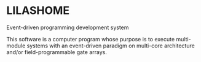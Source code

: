 # LILASHOME
Event-driven programming development system

This software is a computer program whose purpose is to execute 
multi-module systems with an event-driven paradigm on multi-core
architecture and/or field-programmable gate arrays.
